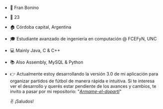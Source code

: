 - 👋  Fran Bonino
- 🌳  23
- 🏠  Córdoba capital, Argentina
- 🎓  Estudiante avanzado de ingeniería en computación @ FCEFyN, UNC
- 💻  Mainly Java, C & C++
- 📚  Also Assembly, MySQL & Python
- 👉  Actualmente estoy desarrollando la versión 3.0 de mi aplicación para organizar partidos de fútbol de manera rápida e intuitiva. Si te interesa ver el desarrollo y querés estar pendiente de los avances y cambios, te invito a pasar por mi repositorio: "[_Armame-el-doparti_](https://github.com/akmsw/Armame-el-doparti)"

  ✌️  ¡Saludos!
